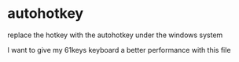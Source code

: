# autohotkey
replace the hotkey with the autohotkey under the windows system

I want to give my 61keys keyboard a better performance with this file
